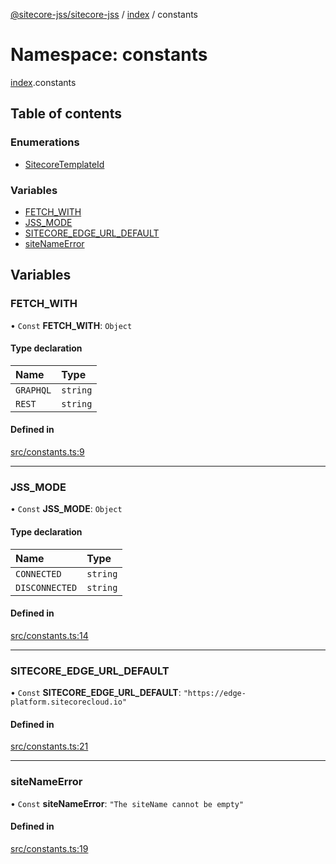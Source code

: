 [@sitecore-jss/sitecore-jss](../README.md) / [index](index.md) / constants

# Namespace: constants

[index](index.md).constants

## Table of contents

### Enumerations

- [SitecoreTemplateId](../enums/index.constants.SitecoreTemplateId.md)

### Variables

- [FETCH\_WITH](index.constants.md#fetch_with)
- [JSS\_MODE](index.constants.md#jss_mode)
- [SITECORE\_EDGE\_URL\_DEFAULT](index.constants.md#sitecore_edge_url_default)
- [siteNameError](index.constants.md#sitenameerror)

## Variables

### FETCH\_WITH

• `Const` **FETCH\_WITH**: `Object`

#### Type declaration

| Name | Type |
| :------ | :------ |
| `GRAPHQL` | `string` |
| `REST` | `string` |

#### Defined in

[src/constants.ts:9](https://github.com/Sitecore/jss/blob/9753f94a3/packages/sitecore-jss/src/constants.ts#L9)

___

### JSS\_MODE

• `Const` **JSS\_MODE**: `Object`

#### Type declaration

| Name | Type |
| :------ | :------ |
| `CONNECTED` | `string` |
| `DISCONNECTED` | `string` |

#### Defined in

[src/constants.ts:14](https://github.com/Sitecore/jss/blob/9753f94a3/packages/sitecore-jss/src/constants.ts#L14)

___

### SITECORE\_EDGE\_URL\_DEFAULT

• `Const` **SITECORE\_EDGE\_URL\_DEFAULT**: ``"https://edge-platform.sitecorecloud.io"``

#### Defined in

[src/constants.ts:21](https://github.com/Sitecore/jss/blob/9753f94a3/packages/sitecore-jss/src/constants.ts#L21)

___

### siteNameError

• `Const` **siteNameError**: ``"The siteName cannot be empty"``

#### Defined in

[src/constants.ts:19](https://github.com/Sitecore/jss/blob/9753f94a3/packages/sitecore-jss/src/constants.ts#L19)
